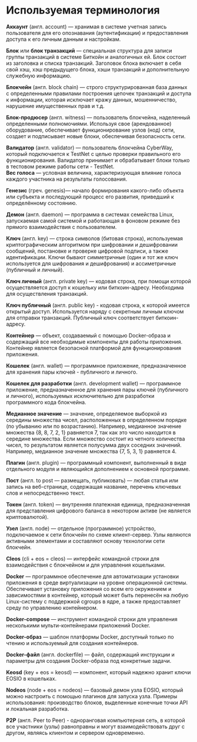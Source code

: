 Используемая терминология
=========================

**Аккаунт** (англ. account) — хранимая в системе учетная запись пользователя для его опознавания (аутентификации) и предоставления доступа к его личным данным и настройкам.  

**Блок** или **блок транзакций** — специальная структура для записи группы транзакций в системе Биткойн и аналогичных ей. Блок состоит из заголовка и списка транзакций. Заголовок блока включает в себя свой хэш, хэш предыдущего блока, хэши транзакций и дополнительную служебную информацию.   

**Блокчейн** (англ. block chain) — строго структурированная база данных с определенными правилами построения цепочек транзакций и доступа к информации, которая исключает кражу данных, мошенничество, нарушение имущественных прав и т.д.  

**Блок-продюсер** (англ. witness) — пользователь блокчейна, наделенный определенными полномочиями. Используя свое (арендованное) оборудование, обеспечивает функционирование узлов (нод) сети, создает и подписывает новые блоки, обеспечивая безопасность сети.  

**Валидатор** (англ. validator) — пользователь блокчейна CyberWay, который подключается к TestNet с целью проверки правильного его функционирования. Валидатор принимает и обрабатывает блоки только в тестовом режиме работы сети - TestNet.  
**Вес голоса** — условная величина, характеризующая влияние голоса каждого участника на результаты голосования.

**Генезис** (греч. genesis)— начало формирования какого-либо объекта или субъекта и последующий процесс его развития, приведший к определённому состоянию.  

**Демон** (англ. daemon) — программа в системах семейства Linux, запускаемая самой системой и работающая в фоновом режиме без прямого взаимодействия с пользователем.  

**Ключ** (англ. key) — строка символов (битовая строка), используемая криптографическим алгоритмом при шифровании и дешифровании сообщений, постановке и проверке цифровой подписи, а также идентификации. Ключи бывают симметричные (один и тот же ключ используется для шифрования и дешифрования) и ассиметричные (публичный и личный). 

**Ключ личный** (англ. private key) — кодовая строка, при помощи которой осуществляется доступ к кошельку или биткоин-адресу. Необходима для осуществления транзакций.

**Ключ публичный** (англ. public key) - кодовая строка, к которой имеется открытый доступ. Используется наряду с секретным личным ключом для отправки транзакций. Публичный ключ соответствует биткоин-адресу.

**Контейнер** — объект, создаваемый с помощью Docker-образа и содержащий все необходимые компоненты для работы приложения. Контейнер является безопасной платформой для функционирования приложения.  

**Кошелек** (англ. wallet) — программное приложение, предназначенное для хранения пары ключей - публичного и личного.  
 
**Кошелек для разработки** (англ. development wallet) — программное приложение, предназначенное для хранения пары ключей (публичного и личного), используемых исключительно для разработки программного кода блокчейна.  

**Медианное значение** — значение, определяемое выборкой из середины множества чисел, расположенных в определенном порядке (по убыванию или по возрастанию). Например, медианное значение множества {8, 8, 7, 2, 1} равняется 7, так как это число находится в середине множества. Если множество состоит из четного количества чисел, то результатом является полусумма двух соседних значений. Например, медианное значение множества {7, 5, 3, 1} равняется 4.  
 
**Плагин** (англ. plugin) — программный компонент, выполненный в виде отдельного модуля и являющийся дополнением к основной программе.  

**Пост** (англ. to post — размещать, публиковать) — любая статья или запись на веб-странице, содержащая название, перечень ключевых слов и непосредственно текст.  

**Токен** (англ. token) — внутренняя платежная единица, предназначенная для представления цифрового баланса в некотором активе (не является криптовалютой).  

**Узел** (англ. node) — отдельное (программное) устройство, подключаемое к сети блокчейн по схеме клиент-сервер. Узлы являются активными элементами и составляют основу технологии сети блокчейн.  

**Cleos** (cli + eos = cleos) — интерфейс командной строки для взаимодействия с блокчейном и для управления кошельками.  

**Docker** — программное обеспечение для автоматизации установки приложения в среде виртуализации на уровне операционной системы. Обеспечивает установку приложения со всем его окружением и зависимостями в контейнер, который может быть перенесён на любую Linux-систему с поддержкой cgroups в ядре, а также предоставляет среду по управлению контейнером.  

**Docker-compose** — инструмент командной строки для управления несколькими мульти-контейнерами приложений Docker.  

**Docker-образ** — шаблон платформы Docker, доступный только по чтению и используемый для создания контейнеров.  

**Docker-файл** (англ. dockerfile) — файл, содержащий инструкции и параметры для создания Docker-образа под конкретные задачи.  

**Keosd** (key + eos = keosd) — компонент, который надежно хранит ключи EOSIO в кошельках.  

**Nodeos** (node + eos = nodeos) — базовый демон узла EOSIO, который можно настроить с помощью плагинов для запуска узла. Примеры использования: производство блоков, выделенные конечные точки API и локальная разработка.  

**P2P** (англ. Peer to Peer) - одноранговая компьютерная сеть, в которой все участники (узлы) равноправны и могут взаимодействовать друг с другом, являясь клиентом и сервером одновременно.  








